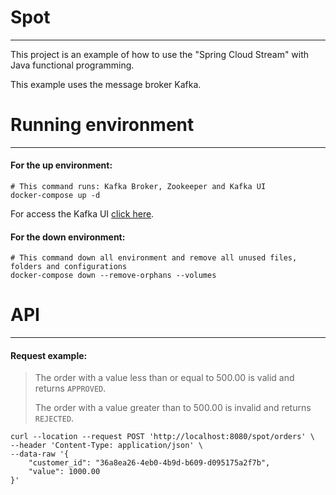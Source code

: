 # Spot

---
This project is an example of how to use the "Spring Cloud Stream" with Java functional programming.

This example uses the message broker Kafka.

# Running environment

---

#### For the up environment:
```shell
# This command runs: Kafka Broker, Zookeeper and Kafka UI
docker-compose up -d
```

For access the Kafka UI [click here](http://localhost:8085).

#### For the down environment:
```shell
# This command down all environment and remove all unused files, folders and configurations
docker-compose down --remove-orphans --volumes
```

# API

---

#### Request example:
> The order with a value less than or equal to 500.00 is valid and returns `APPROVED`.
> 
> The order with a value greater than to 500.00 is invalid and returns `REJECTED`.
```shell
curl --location --request POST 'http://localhost:8080/spot/orders' \
--header 'Content-Type: application/json' \
--data-raw '{
    "customer_id": "36a8ea26-4eb0-4b9d-b609-d095175a2f7b",
    "value": 1000.00
}'
```